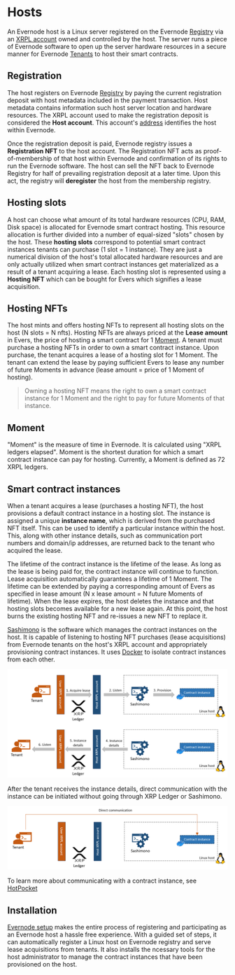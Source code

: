 # Hosts
An Evernode host is a Linux server registered on the Evernode [Registry](../registry/index.md) via an [XRPL account](https://xrpl.org/accounts.html) owned and controlled by the host. The server runs a piece of Evernode software to open up the server hardware resources in a secure manner for Evernode [Tenants](../tenants/index.md) to host their smart contracts.

## Registration
The host registers on Evernode [Registry](../registry/index.md) by paying the current registration deposit with host metadata included in the payment transaction. Host metadata contains information such host server location and hardware resources. The XRPL account used to make the registration deposit is considered the **Host account**. This account's [address](https://xrpl.org/accounts.html#addresses) identifies the host within Evernode.

Once the registration deposit is paid, Evernode registry issues a **Registration NFT** to the host account. The Registration NFT acts as proof-of-membership of that host within Evernode and confirmation of its rights to run the Evernode software. The host can sell the NFT back to Evernode Registry for half of prevailing registration deposit at a later time. Upon this act, the registry will **deregister** the host from the membership registry.

## Hosting slots
A host can choose what amount of its total hardware resources (CPU, RAM, Disk space) is allocated for Evernode smart contract hosting. This resource allocation is further divided into a number of equal-sized "slots" chosen by the host. These **hosting slots** correspond to potential smart contract instances tenants can purchase (1 slot = 1 instance). They are just a numerical division of the host's total allocated hardware resources and are only actually utilized when smart contract instances get materialized as a result of a tenant acquiring a lease. Each hosting slot is represented using a **Hosting NFT** which can be bought for Evers which signifies a lease acquisition.

## Hosting NFTs
The host mints and offers hosting NFTs to represent all hosting slots on the host (N slots = N nfts). Hosting NFTs are always priced at the **Lease amount** in Evers, the price of hosting a smart contract for 1 [Moment](#moment). A tenant must purchase a hosting NFTs in order to own a smart contract instance. Upon purchase, the tenant acquires a lease of a hosting slot for 1 Moment. The tenant can extend the lease by paying sufficient Evers to lease any number of future Moments in advance (lease amount = price of 1 Moment of hosting).

> Owning a hosting NFT means the right to own a smart contract instance for 1 Moment and the right to pay for future Moments of that instance.

## Moment
"Moment" is the measure of time in Evernode. It is calculated using "XRPL ledgers elapsed". Moment is the shortest duration for which a smart contract instance can pay for hosting. Currently, a Moment is defined as 72 XRPL ledgers.

## Smart contract instances
When a tenant acquires a lease (purchases a hosting NFT), the host provisions a default contract instance in a hosting slot. The instance is assigned a unique **instance name**, which is derived from the purchased NFT itself. This can be used to identify a particular instance within the host. This, along with other instance details, such as communication port numbers and domain/ip addresses, are returned back to the tenant who acquired the lease.

The lifetime of the contract instance is the lifetime of the lease. As long as the lease is being paid for, the contract instance will continue to function. Lease acquisition automatically guarantees a lifetime of 1 Moment. The lifetime can be extended by paying a corresponding amount of Evers as specified in lease amount (N x lease amount = N future Moments of lifetime). When the lease expires, the host deletes the instance and that hosting slots becomes available for a new lease again. At this point, the host burns the existing hosting NFT and re-issues a new NFT to replace it.

[Sashimono](sashimono.md) is the software which manages the contract instances on the host. It is capable of listening to hosting NFT purchases (lease acquisitions) from Evernode tenants on the host's XRPL account and appropriately provisioning contract instances. It uses [Docker](https://www.docker.com) to isolate contract instances from each other.

![Instance creation](../img/lease-acquire.png)

After the tenant receives the instance details, direct communication with the instance can be initiated without going through XRP Ledger or Sashimono.

![Instance communication](../img/host-instance-communication.png)

To learn more about communicating with a contract instance, see [HotPocket](../hot-pocket/index.md)

## Installation
[Evernode setup](https://github.com/HotPocketDev/evernode-host) makes the entire process of registering and participating as an Evernode host a hassle free experience. With a guided set of steps, it can automatically register a Linux host on Evernode registry and serve lease acquisitions from tenants. It also installs the ncessary tools for the host administrator to manage the contract instances that have been provisioned on the host.